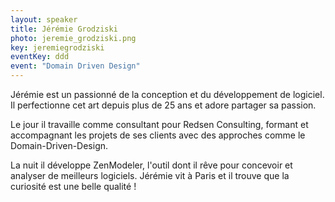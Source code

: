 ```yaml
---
layout: speaker
title: Jérémie Grodziski
photo: jeremie_grodziski.png
key: jeremiegrodziski
eventKey: ddd
event: "Domain Driven Design"
---
```


Jérémie est un passionné de la conception et du développement de logiciel. Il perfectionne cet art depuis plus de 25 ans et adore partager sa passion. 

Le jour il travaille comme consultant pour Redsen Consulting, formant et accompagnant les projets de ses clients avec des approches comme le Domain-Driven-Design. 

La nuit il développe ZenModeler, l'outil dont il rêve pour concevoir et analyser de meilleurs logiciels. Jérémie vit à Paris et il trouve que la curiosité est une belle qualité !